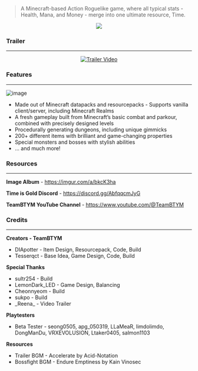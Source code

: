 > A Minecraft-based Action Roguelike game, where all typical stats - Health, Mana, and Money - merge into one ultimate resource, Time.
> 

<p align="center">
<img src="https://github.com/user-attachments/assets/87b89775-d7f8-4281-9c35-4e6d0c748090">
</p>

### Trailer

---

<p align="center">
<a href="https://www.youtube.com/watch?v=GFbGa3y6auY"><img src="https://img.youtube.com/vi/GFbGa3y6auY/0.jpg" alt="Trailer Video"></a>
</p>

### Features

---
![image](https://github.com/user-attachments/assets/4b3081db-7517-4329-af10-dc74228fc6ef)

- Made out of Minecraft datapacks and resourcepacks - Supports vanilla client/server, including Minecraft Realms
- A fresh gameplay built from Minecraft’s basic combat and parkour, combined with precisely designed levels
- Procedurally generating dungeons, including unique gimmicks
- 200+ different items with brilliant and game-changing properties
- Special monsters and bosses with stylish abilities
- … and much more!

### Resources

---

**Image Album** - https://imgur.com/a/bkcK3ha

**Time is Gold Discord** - https://discord.gg/AbfqqcmJyG

**TeamBTYM YouTube Channel** - https://www.youtube.com/@TeamBTYM

### Credits

---

**Creators - TeamBTYM**

- DIApotter - Item Design, Resourcepack, Code, Build
- Tesserqct - Base Idea, Game Design, Code, Build

**Special Thanks**

- sultr254 - Build
- LemonDark_LED - Game Design, Balancing
- Cheonnyeom - Build
- sukpo - Build
- \_Reena\_ - Video Trailer

**Playtesters**

- Beta Tester - seong0505, apg_050319, LLaMeaR, limdolimdo, DongManDu, VRXEVOLUSION, Ltaker0405, salmon1103

**Resources**

- Trailer BGM - Accelerate by Acid-Notation
- Bossfight BGM - Endure Emptiness by Kain Vinosec
